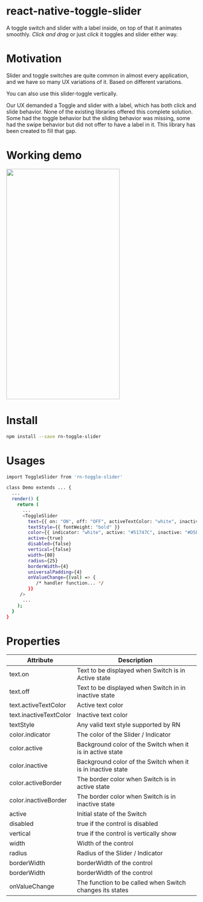 # react-native-toggle-slider
A toggle switch and slider with a label inside, on top of that it animates smoothly.
*Click and drag* or just *click* it toggles and slider either way.


# Motivation
Slider and toggle switches are quite common in almost every application, and we have so many UX variations of it.
Based on different variations.

You can also use this slider-toggle vertically.

Our UX demanded a Toggle and slider with a label, which has both click and slide behavior.
None of the existing libraries offered this complete solution. 
Some had the toggle behavior but the sliding behavior was missing, some had the swipe behavior but did not offer to have a label in it.
This library has been created to fill that gap.

# Working demo  
<img src="https://raw.githubusercontent.com/AtulRana89/rn-toggle-slider/master/assets/demo.gif" width="300" height="610"/>

# Install
```bash
npm install --save rn-toggle-slider
```

# Usages
```bash
import ToggleSlider from 'rn-toggle-slider'

class Demo extends ... {
  ...
  render() {
    return (
      ...
      <ToggleSlider
        text={{ on: "ON", off: "OFF", activeTextColor: "white", inactiveTextColor: "#B7B8BA" }}
        textStyle={{ fontWeight: "bold" }}
        color={{ indicator: "white", active: "#51747C", inactive: "#D5E0E3", activeBorder: "#466972", inactiveBorder: "#95A8AE" }}
        active={true}
        disabled={false}
        vertical={false}
        width={80}
        radius={25}
        borderWidth={4}
        universalPadding={4}
        onValueChange={(val) => {
           /* handler function... */
        }}
     />
      ...
    );
  }
}
```

# Properties

| Attribute | Description |
| --- | --- |
| text.on | Text to be displayed when Switch is in Active state |
| text.off | Text to be displayed when Switch in in inactive state |
| text.activeTextColor | Active text color |
| text.inactiveTextColor | Inactive text color |
| textStyle | Any valid text style supported by RN |
| color.indicator | The color of the Slider / Indicator |
| color.active | Background color of the Switch when it is in active state |
| color.inactive | Background color of the Switch when it is in inactive state |
| color.activeBorder | The border color when Switch is in active state |
| color.inactiveBorder | The border color when Switch is in inactive state |
| active | Initial state of the Switch |
| disabled | true if the control is disabled |
| vertical | true if the control is vertically show |
| width | Width of the control |
| radius | Radius of the Slider / Indicator |
| borderWidth | borderWidth of the control |
| borderWidth | borderWidth of the control |
| onValueChange | The function to be called when Switch changes its states |

